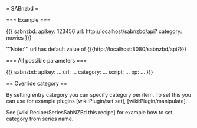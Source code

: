 = SABnzbd =

=== Example ===

{{{
sabnzbd:
  apikey: 123456
  url: http://localhost/sabnzbd/api?
  category: movies
}}}

'''Note:''' url has default value of {{{http://localhost:8080/sabnzbd/api?}}}

=== All possible parameters ===

{{{
sabnzbd:
  apikey: ...
  url: ...
  category: ...
  script: ...
  pp: ...
}}}

== Override category ==

By setting entry category you can specify category per item. To set this you can use for example plugins [wiki:Plugin/set set], [wiki:Plugin/manipulate].

See [wiki:Recipe/SeriesSabNZBd this recipe] for example how to set category from series name.